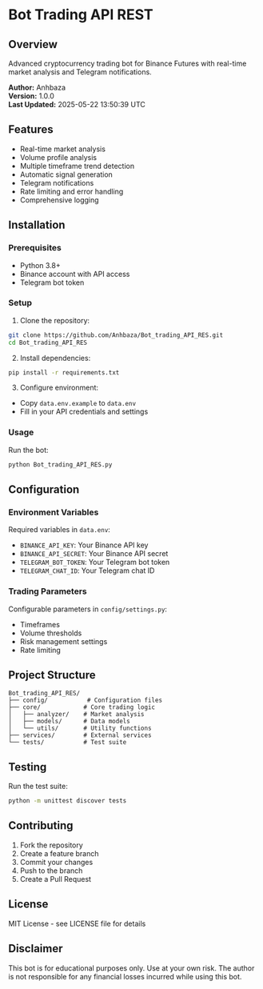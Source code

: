 # Bot Trading API REST

## Overview
Advanced cryptocurrency trading bot for Binance Futures with real-time market analysis and Telegram notifications.

**Author:** Anhbaza  
**Version:** 1.0.0  
**Last Updated:** 2025-05-22 13:50:39 UTC

## Features
- Real-time market analysis
- Volume profile analysis
- Multiple timeframe trend detection
- Automatic signal generation
- Telegram notifications
- Rate limiting and error handling
- Comprehensive logging

## Installation

### Prerequisites
- Python 3.8+
- Binance account with API access
- Telegram bot token

### Setup
1. Clone the repository:
```bash
git clone https://github.com/Anhbaza/Bot_trading_API_RES.git
cd Bot_trading_API_RES
```

2. Install dependencies:
```bash
pip install -r requirements.txt
```

3. Configure environment:
- Copy `data.env.example` to `data.env`
- Fill in your API credentials and settings

### Usage
Run the bot:
```bash
python Bot_trading_API_RES.py
```

## Configuration

### Environment Variables
Required variables in `data.env`:
- `BINANCE_API_KEY`: Your Binance API key
- `BINANCE_API_SECRET`: Your Binance API secret
- `TELEGRAM_BOT_TOKEN`: Your Telegram bot token
- `TELEGRAM_CHAT_ID`: Your Telegram chat ID

### Trading Parameters
Configurable parameters in `config/settings.py`:
- Timeframes
- Volume thresholds
- Risk management settings
- Rate limiting

## Project Structure
```
Bot_trading_API_RES/
├── config/           # Configuration files
├── core/            # Core trading logic
│   ├── analyzer/    # Market analysis
│   ├── models/      # Data models
│   └── utils/       # Utility functions
├── services/        # External services
└── tests/           # Test suite
```

## Testing
Run the test suite:
```bash
python -m unittest discover tests
```

## Contributing
1. Fork the repository
2. Create a feature branch
3. Commit your changes
4. Push to the branch
5. Create a Pull Request

## License
MIT License - see LICENSE file for details

## Disclaimer
This bot is for educational purposes only. Use at your own risk. The author is not responsible for any financial losses incurred while using this bot. 
